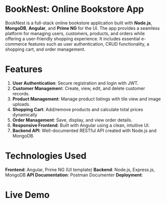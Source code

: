 
# BookNest: Online Bookstore App

BookNest is a full-stack online bookstore application built with **Node.js**, **MongoDB**, **Angular**, and **Prime NG** for the UI. The app provides a seamless platform for managing users, customers, products, and orders while offering a user-friendly shopping experience. It includes essential e-commerce features such as user authentication, CRUD functionality, a shopping cart, and order management.


# Features
1. **User Authentication**: Secure registration and login with JWT.
2. **Customer Managemen**t: Create, view, edit, and delete customer records.
3. **Product Management**: Manage product listings with tile view and image uploads.
4. **Shopping Cart**: Add/remove products and calculate total prices dynamically
5. **Order Management**: Save, display, and view order details.
6. **Responsive Frontend**: Built with Angular using a clean, intuitive UI.
7. **Backend API**: Well-documented RESTful API created with Node.js and MongoDB.

# Technologies Used
**Frontend**: Angular, Prime NG (UI template)
**Backend**: Node.js, Express.js, MongoDB
**API Documentation**: Postman Documenter
**Deployment**: 

# Live Demo

